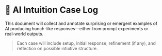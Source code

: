 # 🧠 AI Intuition Case Log

This document will collect and annotate surprising or emergent examples of AI producing hunch-like responses—either from prompt experiments or real-world outputs.

> Each case will include setup, initial response, refinement (if any), and reflection on possible intuitive structure.
